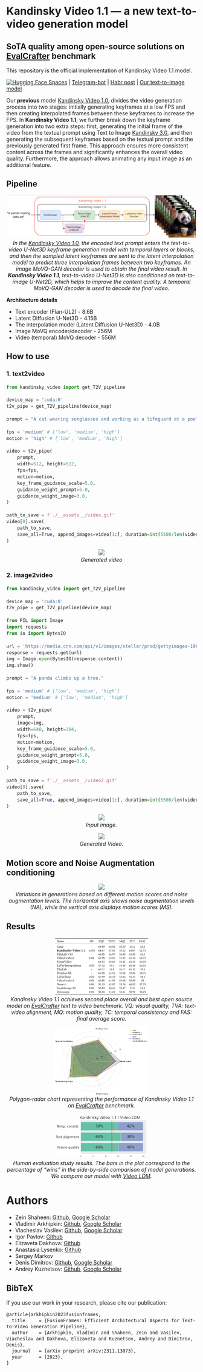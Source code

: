 # Kandinsky Video 1.1 — a new text-to-video generation model 
## SoTA quality among open-source solutions on <a href="https://evalcrafter.github.io/">EvalCrafter</a> benchmark

This repository is the official implementation of Kandinsky Video 1.1 model.


[![Hugging Face Spaces](https://img.shields.io/badge/🤗-Huggingface-yello.svg)](https://huggingface.co/ai-forever/KandinskyVideo_1_1) | [Telegram-bot](https://t.me/video_kandinsky_bot) | [Habr post](https://habr.com/ru/companies/sberbank/articles/775554/) | [Our text-to-image model](https://github.com/ai-forever/Kandinsky-3/tree/main)

<p>
<!-- <img src="__assets__/title.jpg" width="800px"/> -->
<!-- <br> -->
Our <B>previous</B> model <a href="https://github.com/ai-forever/KandinskyVideo">Kandinsky Video 1.0</a>, divides the video generation process into two stages: initially generating keyframes at a low FPS and then creating interpolated frames between these keyframes to increase the FPS. In <B>Kandinsky Video 1.1</B>, we further break down the keyframe generation into two extra steps: first, generating the initial frame of the video from the textual prompt using Text to Image <a href="https://github.com/ai-forever/Kandinsky-3">Kandinsky 3.0</a>, and then generating the subsequent keyframes based on the textual prompt and the previously generated first frame. This approach ensures more consistent content across the frames and significantly enhances the overall video quality. Furthermore, the approach allows animating any input image as an additional feature.
</p>



## Pipeline

<p align="center">
<img src="__assets__/pipeline.png" width="800px"/>
<br>
<em>In the <a href="https://github.com/ai-forever/KandinskyVideo">Kandinsky Video 1.0</a>, the encoded text prompt enters the text-to-video U-Net3D keyframe generation model with temporal layers or blocks, and then the sampled latent keyframes are sent to the latent interpolation model to predict three interpolation frames between
two keyframes. An image MoVQ-GAN decoder is used to obtain the final video result. In <B>Kandinsky Video 1.1</B>, text-to-video U-Net3D is also conditioned on text-to-image U-Net2D, which helps to improve the content quality. A temporal MoVQ-GAN decoder is used to decode the final video.</em>
</p>


**Architecture details**

+ Text encoder (Flan-UL2) - 8.6B
+ Latent Diffusion U-Net3D - 4.15B
+ The interpolation model (Latent Diffusion U-Net3D) - 4.0B 
+ Image MoVQ encoder/decoder - 256M
+ Video (temporal) MoVQ decoder - 556M

## How to use

<!--Check our jupyter notebooks with examples in `./examples` folder -->

### 1. text2video

```python
from kandinsky_video import get_T2V_pipeline

device_map = 'cuda:0'
t2v_pipe = get_T2V_pipeline(device_map)

prompt = "A cat wearing sunglasses and working as a lifeguard at a pool."

fps = 'medium' # ['low', 'medium', 'high']
motion = 'high' # ['low', 'medium', 'high']

video = t2v_pipe(
    prompt,
    width=512, height=512, 
    fps=fps, 
    motion=motion,
    key_frame_guidance_scale=5.0,
    guidance_weight_prompt=5.0,
    guidance_weight_image=3.0,
)

path_to_save = f'./__assets__/video.gif'
video[0].save(
    path_to_save,
    save_all=True, append_images=video[1:], duration=int(5500/len(video)), loop=0
)
```

<p align="center">
    <img src="__assets__/video.gif" raw=true>
    <br><em>Generated video</em>
</p>

### 2. image2video

```python
from kandinsky_video import get_T2V_pipeline

device_map = 'cuda:0'
t2v_pipe = get_T2V_pipeline(device_map)

from PIL import Image
import requests
from io import BytesIO

url = 'https://media.cnn.com/api/v1/images/stellar/prod/gettyimages-1961294831.jpg'
response = requests.get(url)
img = Image.open(BytesIO(response.content))
img.show()

prompt = "A panda climbs up a tree."

fps = 'medium' # ['low', 'medium', 'high']
motion = 'medium' # ['low', 'medium', 'high']

video = t2v_pipe(
    prompt,
    image=img,
    width=640, height=384, 
    fps=fps, 
    motion=motion,
    key_frame_guidance_scale=5.0,
    guidance_weight_prompt=5.0,
    guidance_weight_image=3.0,
)

path_to_save = f'./__assets__/video2.gif'
video[0].save(
    path_to_save,
    save_all=True, append_images=video[1:], duration=int(5500/len(video)), loop=0
)
```

<p align="center">
<img src="https://media.cnn.com/api/v1/images/stellar/prod/gettyimages-1961294831.jpg" raw=true width="50%"><br>
<em>Input image.</em>
</p>

<p align="center">
<img src="__assets__/video2.gif" raw=true><br>
<em>Generated Video.</em>
</p>

## Motion score and Noise Augmentation conditioning

<p align="center">
<img src="__assets__/motion-score.gif" raw=true><br>
<em>Variations in generations based on different motion scores and noise augmentation levels. The horizontal axis shows noise augmentation levels (NA), while the vertical axis displays motion scores (MS).</em>
</p>

##  Results

<p align="center">
<img src="__assets__/eval crafter.png" raw=true align="center" width="50%">
<br>    
<em> Kandinsky Video 1.1 achieves second place overall and best open source model on <a href="https://evalcrafter.github.io/">EvalCrafter</a> text to video benchmark. VQ: visual quality, TVA: text-video alignment, MQ: motion quality, TC: temporal consistency and FAS: final average score.
</em>
</p>

<p align="center">
<img src="__assets__/polygon.png" raw=true align="center" width="50%">
<br>
<em> Polygon-radar chart representing the performance of Kandinsky Video 1.1 on <a href="https://evalcrafter.github.io/">EvalCrafter</a> benchmark.
</em>
</p>

<p align="center">
<img src="__assets__/human eval.png" raw=true align="center" width="50%">
<br>
<em> Human evaluation study results. The bars in the plot correspond to the percentage of “wins” in the side-by-side comparison of model generations. We compare our model with <a href="https://arxiv.org/abs/2304.08818">Video LDM</a>.
</em>
</p>

# Authors

+ Zein Shaheen: [Github](https://github.com/zeinsh), [Google Scholar](https://scholar.google.ru/citations?user=bxlgMxMAAAAJ&hl=en)
+ Vladimir Arkhipkin: [Github](https://github.com/oriBetelgeuse), [Google Scholar](https://scholar.google.com/citations?user=D-Ko0oAAAAAJ&hl=ru)
+ Viacheslav Vasilev: [Github](https://github.com/vivasilev), [Google Scholar](https://scholar.google.com/citations?user=redAz-kAAAAJ&hl=ru&oi=sra)
+ Igor Pavlov: [Github](https://github.com/boomb0om)
+ Elizaveta Dakhova: [Github](https://github.com/LizaDakhova)
+ Anastasia Lysenko: [Github](https://github.com/LysenkoAnastasia)
+ Sergey Markov
+ Denis Dimitrov: [Github](https://github.com/denndimitrov), [Google Scholar](https://scholar.google.com/citations?user=3JSIJpYAAAAJ&hl=ru&oi=ao)
+ Andrey Kuznetsov: [Github](https://github.com/kuznetsoffandrey), [Google Scholar](https://scholar.google.com/citations?user=q0lIfCEAAAAJ&hl=ru)


## BibTeX
If you use our work in your research, please cite our publication:
```
@article{arkhipkin2023fusionframes,
  title     = {FusionFrames: Efficient Architectural Aspects for Text-to-Video Generation Pipeline},
  author    = {Arkhipkin, Vladimir and Shaheen, Zein and Vasilev, Viacheslav and Dakhova, Elizaveta and Kuznetsov, Andrey and Dimitrov, Denis},
  journal   = {arXiv preprint arXiv:2311.13073},
  year      = {2023}, 
}
```
